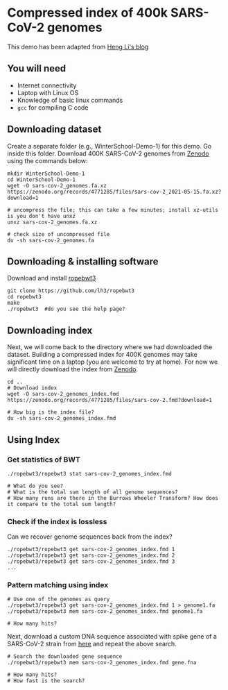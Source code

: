 # Compressed index of 400k SARS-CoV-2 genomes

This demo has been adapted from [Heng Li's blog](https://lh3.github.io/2021/05/17/an-fm-index-of-400k-sars-cov-2-genomes)

## You will need
- Internet connectivity
- Laptop with Linux OS
- Knowledge of basic linux commands
- `gcc` for compiling C code

## Downloading dataset
Create a separate folder (e.g., WinterSchool-Demo-1) for this demo. Go inside this folder. Download 400K SARS-CoV-2 genomes from [Zenodo](https://zenodo.org/records/4771285) using the commands below:

```
mkdir WinterSchool-Demo-1
cd WinterSchool-Demo-1
wget -O sars-cov-2_genomes.fa.xz https://zenodo.org/records/4771285/files/sars-cov-2_2021-05-15.fa.xz?download=1

# uncompress the file; this can take a few minutes; install xz-utils is you don't have unxz 
unxz sars-cov-2_genomes.fa.xz

# check size of uncompressed file
du -sh sars-cov-2_genomes.fa
```

## Downloading & installing software
Download and install [ropebwt3](https://github.com/lh3/ropebwt3)
```
git clone https://github.com/lh3/ropebwt3
cd ropebwt3
make
./ropebwt3  #do you see the help page?
```

## Downloading index

Next, we will come back to the directory where we had downloaded the dataset. Building a compressed index for 400K genomes may take significant time on a laptop (you are welcome to try at home). For now we will directly download the index from [Zenodo](https://zenodo.org/records/4771285).
```
cd ..
# Download index
wget -O sars-cov-2_genomes_index.fmd https://zenodo.org/records/4771285/files/sars-cov-2.fmd?download=1

# How big is the index file?
du -sh sars-cov-2_genomes_index.fmd 
```

## Using Index
### Get statistics of BWT
```
./ropebwt3/ropebwt3 stat sars-cov-2_genomes_index.fmd

# What do you see?
# What is the total sum length of all genome sequences?
# How many runs are there in the Burrows Wheeler Transform? How does it compare to the total sum length?
```

### Check if the index is lossless
Can we recover genome sequences back from the index?
```
./ropebwt3/ropebwt3 get sars-cov-2_genomes_index.fmd 1
./ropebwt3/ropebwt3 get sars-cov-2_genomes_index.fmd 2
./ropebwt3/ropebwt3 get sars-cov-2_genomes_index.fmd 3
...
```

### Pattern matching using index
```
# Use one of the genomes as query
./ropebwt3/ropebwt3 get sars-cov-2_genomes_index.fmd 1 > genome1.fa
./ropebwt3/ropebwt3 mem sars-cov-2_genomes_index.fmd genome1.fa

# How many hits?
```
Next, download a custom DNA sequence associated with spike gene of a SARS-CoV-2 strain from [here](https://www.ncbi.nlm.nih.gov/gene/43740568) and repeat the above search.
```
# Search the downloaded gene sequence
./ropebwt3/ropebwt3 mem sars-cov-2_genomes_index.fmd gene.fna

# How many hits?
# How fast is the search?
```
